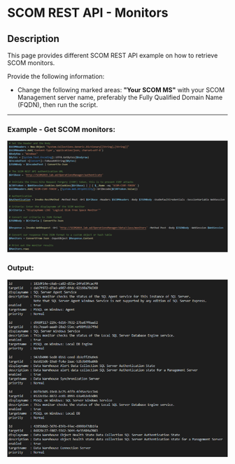 # SCOM REST API - Monitors


## Description
This page provides different SCOM REST API example on how to retrieve SCOM monitors.

Provide the following information:

- Change the following marked areas: **"Your SCOM MS"** with your SCOM Management server name, preferably the Fully Qualified Domain Name (FQDN), then run the script.

-----------------------------------------------------------------------------------------------------------------------------------------------------------------------------------

### Example - Get SCOM monitors:
![alt text](https://github.com/LeonLaude/SCOM/blob/master/REST%20API/Monitors/Images/REST-API-SCOM-Monitor.png)

### Output:
![alt text](https://github.com/LeonLaude/SCOM/blob/master/REST%20API/Monitors/Images/REST-API-SCOM-Monitor-result.png)
